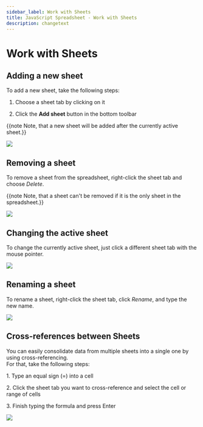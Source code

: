 ```yaml
---
sidebar_label: Work with Sheets
title: JavaScript Spreadsheet - Work with Sheets
description: changetext
---
```


# Work with Sheets

## Adding a new sheet

To add a new sheet, take the following steps:

1. Choose a sheet tab by clicking on it

2. Click the **Add sheet** button in the bottom toolbar

{{note Note, that a new sheet will be added after the currently active sheet.}}

<img src="add_sheet.png"/>

## Removing a sheet

To remove a sheet from the spreadsheet, right-click the sheet tab and choose *Delete*.

{{note Note, that a sheet can't be removed if it is the only sheet in the spreadsheet.}}

<img src="remove_sheet.gif"/>

## Changing the active sheet

To change the currently active sheet, just click a different sheet tab with the mouse pointer. 

<img src="change_active_sheet.gif"/>

## Renaming a sheet

To rename a sheet, right-click the sheet tab, click *Rename*, and type the new name.

<img src="rename_sheet.gif"/>

## Cross-references between Sheets

You can easily consolidate data from multiple sheets into a single one by using cross-referencing. <br> For that, take the following steps:

1\.  Type an equal sign (=) into a cell

2\.  Click the sheet tab you want to cross-reference and select the cell or range of cells

3\.  Finish typing the formula and press Enter

<img src="using_formulas.gif"/>
